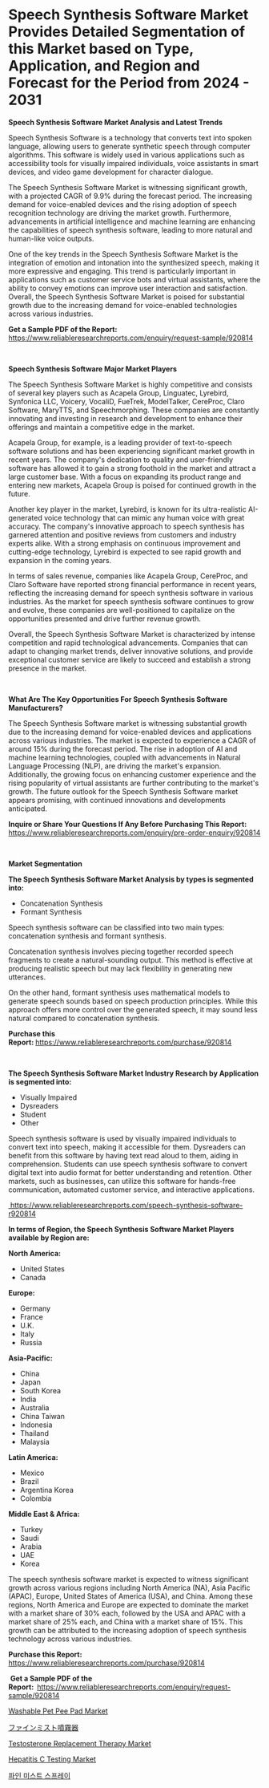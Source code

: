 <p><h1>Speech Synthesis Software Market Provides Detailed Segmentation of this Market based on Type, Application, and Region and Forecast for the Period from 2024 - 2031</h1></p><p><strong>Speech Synthesis Software Market Analysis and Latest Trends</strong></p>
<p><p>Speech Synthesis Software is a technology that converts text into spoken language, allowing users to generate synthetic speech through computer algorithms. This software is widely used in various applications such as accessibility tools for visually impaired individuals, voice assistants in smart devices, and video game development for character dialogue.</p><p>The Speech Synthesis Software Market is witnessing significant growth, with a projected CAGR of 9.9% during the forecast period. The increasing demand for voice-enabled devices and the rising adoption of speech recognition technology are driving the market growth. Furthermore, advancements in artificial intelligence and machine learning are enhancing the capabilities of speech synthesis software, leading to more natural and human-like voice outputs.</p><p>One of the key trends in the Speech Synthesis Software Market is the integration of emotion and intonation into the synthesized speech, making it more expressive and engaging. This trend is particularly important in applications such as customer service bots and virtual assistants, where the ability to convey emotions can improve user interaction and satisfaction. Overall, the Speech Synthesis Software Market is poised for substantial growth due to the increasing demand for voice-enabled technologies across various industries.</p></p>
<p><strong>Get a Sample PDF of the Report:&nbsp;</strong> <a href="https://www.reliableresearchreports.com/enquiry/request-sample/920814">https://www.reliableresearchreports.com/enquiry/request-sample/920814</a></p>
<p>&nbsp;</p>
<p><strong>Speech Synthesis Software Major Market Players</strong></p>
<p><p>The Speech Synthesis Software Market is highly competitive and consists of several key players such as Acapela Group, Linguatec, Lyrebird, Synfonica LLC, Voicery, VocaliD, FueTrek, ModelTalker, CereProc, Claro Software, MaryTTS, and Speechmorphing. These companies are constantly innovating and investing in research and development to enhance their offerings and maintain a competitive edge in the market.</p><p>Acapela Group, for example, is a leading provider of text-to-speech software solutions and has been experiencing significant market growth in recent years. The company's dedication to quality and user-friendly software has allowed it to gain a strong foothold in the market and attract a large customer base. With a focus on expanding its product range and entering new markets, Acapela Group is poised for continued growth in the future.</p><p>Another key player in the market, Lyrebird, is known for its ultra-realistic AI-generated voice technology that can mimic any human voice with great accuracy. The company's innovative approach to speech synthesis has garnered attention and positive reviews from customers and industry experts alike. With a strong emphasis on continuous improvement and cutting-edge technology, Lyrebird is expected to see rapid growth and expansion in the coming years.</p><p>In terms of sales revenue, companies like Acapela Group, CereProc, and Claro Software have reported strong financial performance in recent years, reflecting the increasing demand for speech synthesis software in various industries. As the market for speech synthesis software continues to grow and evolve, these companies are well-positioned to capitalize on the opportunities presented and drive further revenue growth.</p><p>Overall, the Speech Synthesis Software Market is characterized by intense competition and rapid technological advancements. Companies that can adapt to changing market trends, deliver innovative solutions, and provide exceptional customer service are likely to succeed and establish a strong presence in the market.</p></p>
<p>&nbsp;</p>
<p><strong>What Are The Key Opportunities For Speech Synthesis Software Manufacturers?</strong></p>
<p><p>The Speech Synthesis Software market is witnessing substantial growth due to the increasing demand for voice-enabled devices and applications across various industries. The market is expected to experience a CAGR of around 15% during the forecast period. The rise in adoption of AI and machine learning technologies, coupled with advancements in Natural Language Processing (NLP), are driving the market's expansion. Additionally, the growing focus on enhancing customer experience and the rising popularity of virtual assistants are further contributing to the market's growth. The future outlook for the Speech Synthesis Software market appears promising, with continued innovations and developments anticipated.</p></p>
<p><strong>Inquire or Share Your Questions If Any Before Purchasing This Report:</strong> <a href="https://www.reliableresearchreports.com/enquiry/pre-order-enquiry/920814">https://www.reliableresearchreports.com/enquiry/pre-order-enquiry/920814</a></p>
<p>&nbsp;</p>
<p><strong>Market Segmentation</strong></p>
<p><strong>The Speech Synthesis Software Market Analysis by types is segmented into:</strong></p>
<p><ul><li>Concatenation Synthesis</li><li>Formant Synthesis</li></ul></p>
<p><p>Speech synthesis software can be classified into two main types: concatenation synthesis and formant synthesis. </p><p>Concatenation synthesis involves piecing together recorded speech fragments to create a natural-sounding output. This method is effective at producing realistic speech but may lack flexibility in generating new utterances.</p><p>On the other hand, formant synthesis uses mathematical models to generate speech sounds based on speech production principles. While this approach offers more control over the generated speech, it may sound less natural compared to concatenation synthesis.</p></p>
<p><strong>Purchase this Report:&nbsp;</strong><a href="https://www.reliableresearchreports.com/purchase/920814">https://www.reliableresearchreports.com/purchase/920814</a></p>
<p>&nbsp;</p>
<p><strong>The Speech Synthesis Software Market Industry Research by Application is segmented into:</strong></p>
<p><ul><li>Visually Impaired</li><li>Dysreaders</li><li>Student</li><li>Other</li></ul></p>
<p><p>Speech synthesis software is used by visually impaired individuals to convert text into speech, making it accessible for them. Dysreaders can benefit from this software by having text read aloud to them, aiding in comprehension. Students can use speech synthesis software to convert digital text into audio format for better understanding and retention. Other markets, such as businesses, can utilize this software for hands-free communication, automated customer service, and interactive applications.</p></p>
<p><a href="https://www.reliableresearchreports.com/speech-synthesis-software-r920814">&nbsp;https://www.reliableresearchreports.com/speech-synthesis-software-r920814</a></p>
<p><strong>In terms of Region, the Speech Synthesis Software Market Players available by Region are:</strong></p>
<p>
    <p> <strong> North America: </strong>
        <ul>
            <li>United States</li>
            <li>Canada</li>
        </ul>
        </p> 
    <p> <strong> Europe: </strong>
        <ul>
            <li>Germany</li>
            <li>France</li>
            <li>U.K.</li>
            <li>Italy</li>
            <li>Russia</li>
        </ul>
        </p> 
    <p> <strong> Asia-Pacific: </strong>
        <ul>
            <li>China</li>
            <li>Japan</li>
            <li>South Korea</li>
            <li>India</li>
            <li>Australia</li>
            <li>China Taiwan</li>
            <li>Indonesia</li>
            <li>Thailand</li>
            <li>Malaysia</li>
        </ul>
        </p> 
    <p> <strong> Latin America: </strong>
        <ul>
            <li>Mexico</li>
            <li>Brazil</li>
            <li>Argentina Korea</li>
            <li>Colombia</li>
        </ul>
        </p> 
    <p> <strong> Middle East & Africa: </strong>
        <ul>
            <li>Turkey</li>
            <li>Saudi</li>
            <li>Arabia</li>
            <li>UAE</li>
            <li>Korea</li>
        </ul>
    </p>
    </p>
<p><p>The speech synthesis software market is expected to witness significant growth across various regions including North America (NA), Asia Pacific (APAC), Europe, United States of America (USA), and China. Among these regions, North America and Europe are expected to dominate the market with a market share of 30% each, followed by the USA and APAC with a market share of 25% each, and China with a market share of 15%. This growth can be attributed to the increasing adoption of speech synthesis technology across various industries.</p></p>
<p><strong>Purchase this Report: </strong><a href="https://www.reliableresearchreports.com/purchase/920814">https://www.reliableresearchreports.com/purchase/920814</a></p>
<p>&nbsp;<strong>Get a Sample PDF of the Report:&nbsp;&nbsp;</strong><a href="https://www.reliableresearchreports.com/enquiry/request-sample/920814">https://www.reliableresearchreports.com/enquiry/request-sample/920814</a></p>
<p><strong></strong></p>
<p><p><a href="https://www.linkedin.com/pulse/washable-pet-pee-pad-market-trends-analysis-forecasted-period-6p14e">Washable Pet Pee Pad Market</a></p><p><a href="https://github.com/mreklxf44233/Market-Research-Report-List-2/blob/main/358660454730.md">ファインミスト噴霧器</a></p><p><a href="https://www.linkedin.com/pulse/testosterone-replacement-therapy-market-size-cagr-trends-pvfef">Testosterone Replacement Therapy Market</a></p><p><a href="https://github.com/CliffMedina6/Market-Research-Report-List-4/blob/main/hepatitis-c-testing-market.md">Hepatitis C Testing Market</a></p><p><a href="https://github.com/oajzkywllm460/Market-Research-Report-List-2/blob/main/719054354725.md">파인 미스트 스프레이</a></p></p>